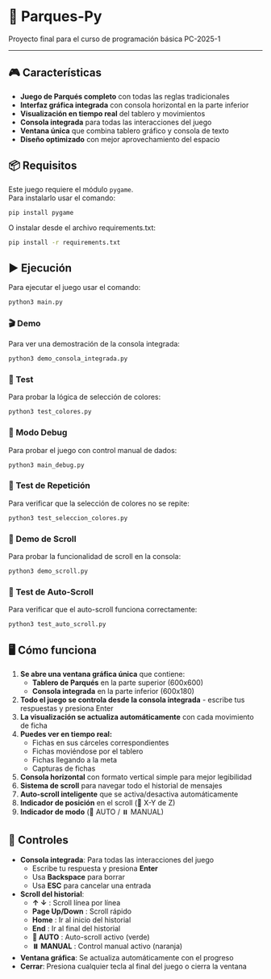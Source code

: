 # 🎲 Parques-Py

Proyecto final para el curso de programación básica PC-2025-1

---

## 🎮 Características

- **Juego de Parqués completo** con todas las reglas tradicionales
- **Interfaz gráfica integrada** con consola horizontal en la parte inferior
- **Visualización en tiempo real** del tablero y movimientos
- **Consola integrada** para todas las interacciones del juego
- **Ventana única** que combina tablero gráfico y consola de texto
- **Diseño optimizado** con mejor aprovechamiento del espacio

## 📦 Requisitos

Este juego requiere el módulo `pygame`.  
Para instalarlo usar el comando:

```bash
pip install pygame
```

O instalar desde el archivo requirements.txt:

```bash
pip install -r requirements.txt
```

## ▶️ Ejecución

Para ejecutar el juego usar el comando:

```bash
python3 main.py
```

### 🎬 Demo

Para ver una demostración de la consola integrada:

```bash
python3 demo_consola_integrada.py
```

### 🧪 Test

Para probar la lógica de selección de colores:

```bash
python3 test_colores.py
```

### 🐛 Modo Debug

Para probar el juego con control manual de dados:

```bash
python3 main_debug.py
```

### 🧪 Test de Repetición

Para verificar que la selección de colores no se repite:

```bash
python3 test_seleccion_colores.py
```

### 📜 Demo de Scroll

Para probar la funcionalidad de scroll en la consola:

```bash
python3 demo_scroll.py
```

### 🧪 Test de Auto-Scroll

Para verificar que el auto-scroll funciona correctamente:

```bash
python3 test_auto_scroll.py
```

## 🖥️ Cómo funciona

1. **Se abre una ventana gráfica única** que contiene:
   - **Tablero de Parqués** en la parte superior (600x600)
   - **Consola integrada** en la parte inferior (600x180)
2. **Todo el juego se controla desde la consola integrada** - escribe tus respuestas y presiona Enter
3. **La visualización se actualiza automáticamente** con cada movimiento de ficha
4. **Puedes ver en tiempo real:**
   - Fichas en sus cárceles correspondientes
   - Fichas moviéndose por el tablero
   - Fichas llegando a la meta
   - Capturas de fichas
5. **Consola horizontal** con formato vertical simple para mejor legibilidad
6. **Sistema de scroll** para navegar todo el historial de mensajes
7. **Auto-scroll inteligente** que se activa/desactiva automáticamente
8. **Indicador de posición** en el scroll (📜 X-Y de Z)
9. **Indicador de modo** (🔄 AUTO / ⏸️ MANUAL)

## 🎯 Controles

- **Consola integrada**: Para todas las interacciones del juego
  - Escribe tu respuesta y presiona **Enter**
  - Usa **Backspace** para borrar
  - Usa **ESC** para cancelar una entrada
- **Scroll del historial**:
  - **↑ ↓** : Scroll línea por línea
  - **Page Up/Down** : Scroll rápido
  - **Home** : Ir al inicio del historial
  - **End** : Ir al final del historial
  - **🔄 AUTO** : Auto-scroll activo (verde)
  - **⏸️ MANUAL** : Control manual activo (naranja)
- **Ventana gráfica**: Se actualiza automáticamente con el progreso
- **Cerrar**: Presiona cualquier tecla al final del juego o cierra la ventana